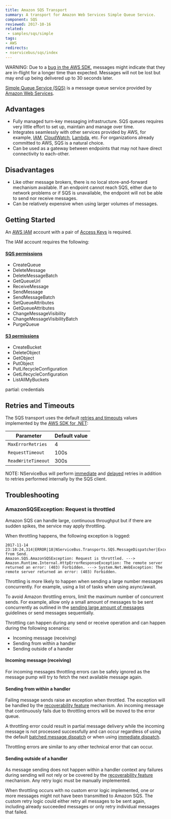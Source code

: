 ```yaml
---
title: Amazon SQS Transport
summary: A transport for Amazon Web Services Simple Queue Service.
component: SQS
reviewed: 2017-10-16
related:
 - samples/sqs/simple
tags:
- AWS
redirects:
- nservicebus/sqs/index
---
```


WARNING: Due to a [bug in the AWS SDK](https://github.com/aws/aws-sdk-net/issues/796), messages might indicate that they are in-flight for a longer time than expected. Messages will not be lost but may end up being delivered up to 30 seconds later.

[Simple Queue Service (SQS)](https://aws.amazon.com/sqs/) is a message queue service provided by [Amazon Web Services](https://aws.amazon.com/).


## Advantages

 * Fully managed turn-key messaging infrastructure. SQS queues requires very little effort to set up, maintain and manage over time.
 * Integrates seamlessly with other services provided by AWS, for example, [IAM](https://aws.amazon.com/documentation/iam/), [CloudWatch](https://aws.amazon.com/cloudwatch/), [Lambda](https://aws.amazon.com/lambda/), etc. For organizations already committed to AWS, SQS is a natural choice.
 * Can be used as a gateway between endpoints that may not have direct connectivity to each-other.


## Disadvantages

 * Like other message brokers, there is no local store-and-forward mechanism available. If an endpoint cannot reach SQS, either due to network problems or if SQS is unavailable, the endpoint will not be able to send nor receive messages.
 * Can be relatively expensive when using larger volumes of messages.


## Getting Started

An [AWS IAM](http://docs.aws.amazon.com/IAM/latest/UserGuide/introduction.html) account with a pair of [Access Keys](http://docs.aws.amazon.com/AWSSimpleQueueService/latest/SQSDeveloperGuide/sqs-getting-started.html) is required.

The IAM account requires the following:


#### [SQS permissions](http://docs.aws.amazon.com/AWSSimpleQueueService/latest/SQSDeveloperGuide/sqs-api-permissions-reference.html)

 * CreateQueue
 * DeleteMessage
 * DeleteMessageBatch
 * GetQueueUrl
 * ReceiveMessage
 * SendMessage
 * SendMessageBatch
 * SetQueueAttributes
 * GetQueueAttributes
 * ChangeMessageVisibility
 * ChangeMessageVisibilityBatch
 * PurgeQueue


#### [S3 permissions](http://docs.aws.amazon.com/AmazonS3/latest/dev/using-with-s3-actions.html)

 * CreateBucket
 * DeleteObject
 * GetObject
 * PutObject
 * PutLifecycleConfiguration
 * GetLifecycleConfiguration
 * ListAllMyBuckets

partial: credentials


## Retries and Timeouts


The SQS transport uses the default [retries and timeouts](http://docs.aws.amazon.com/sdk-for-net/v3/developer-guide/retries-timeouts.html) values implemented by the [AWS SDK for .NET](https://aws.amazon.com/sdk-for-net/):

| Parameter          | Default value |
|--------------------|---------------|
| `MaxErrorRetries`  | 4             |
| `RequestTimeout`   | 100s          |
| `ReadWriteTimeout` | 300s          |

NOTE: NServiceBus will perform [immediate](/nservicebus/recoverability/#immediate-retries) and [delayed](/nservicebus/recoverability/#delayed-retries) retries in addition to retries performed internally by the SQS client.


## Troubleshooting

### AmazonSQSException: Request is throttled

Amazon SQS can handle large, continuous throughput but if there are sudden spikes, the service may apply throttling.

When throttling happens, the following exception is logged:

```
2017-11-14 23:10:24,314|ERROR|18|NServiceBus.Transports.SQS.MessageDispatcher|Exception from Send.
Amazon.SQS.AmazonSQSException: Request is throttled. ---> Amazon.Runtime.Internal.HttpErrorResponseException: The remote server returned an error: (403) Forbidden. ---> System.Net.WebException: The remote server returned an error: (403) Forbidden.
```

Throttling is more likely to happen when sending a large number messages concurrently. For example, using a list of tasks when using async/await.

To avoid Amazon throttling errors, limit the maximum number of concurrent sends. For example, allow only a small amount of messages to be sent concurrently as outlined in the [sending large amount of messages](/nservicebus/handlers/async-handlers.md#concurrency-large-amount-of-concurrent-message-operations) guidelines or send messages sequentially.

Throttling can happen during any send or receive operation and can happen during the following scenarios:

- Incoming message (receiving)
- Sending from within a handler
- Sending outside of a handler


#### Incoming message (receiving)

For incoming messages throttling errors can be safely ignored as the message pump will try to fetch the next available message again.

#### Sending from within a handler

Failing message sends raise an exception when throttled. The exception will be handled by the [recoverability feature](/nservicebus/recoverability/) mechanism. An incoming message that continuously fails due to throttling errors will be moved to the error queue.

A throttling error could result in partial message delivery while the incoming message is not processed successfully and can occur regardless of using the default [batched message dispatch](/nservicebus/messaging/batched-dispatch.md) or when using [immediate dispatch](/nservicebus/messaging/send-a-message.md#dispatching-a-message-immediately).

Throttling errors are similar to any other technical error that can occur.


#### Sending outside of a handler

As message sending does not happen within a handler context any failures during sending will not rely or be covered by the [recoverability feature](/nservicebus/recoverability/) mechanism. Any retry logic must be manually implemented.

When throttling occurs with no custom error logic implemented, one or more messages might not have been transmitted to Amazon SQS. The custom retry logic could either retry all messages to be sent again, including already succeeded messages or only retry individual messages that failed.
